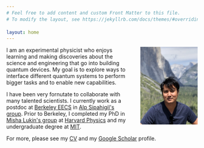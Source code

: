```yaml
---
# Feel free to add content and custom Front Matter to this file.
# To modify the layout, see https://jekyllrb.com/docs/themes/#overriding-theme-defaults

layout: home
---
```

[<img src="/images/profile.png" style="float: right; width: 30%; margin-left: 5%; margin-bottom: 0.5em;">](/images/profile.png)

I am an experimental physicist who enjoys learning and making discoveries about the science and engineering that go into building quantum devices. My goal is to explore ways to interface different quantum systems to perform bigger tasks and to enable new capabilities.

 <!-- that take advantage of quantum physics, from computers to sensors.  -->

<!-- Given the recent technological advances that make it possible to put quantum systems of tens to hundreds of qubits under control, the demand to connect and interface quantum systems is imminent.  -->

I have been very fornutate to collaborate with many talented scientists. I currently work as a postdoc at [Berkeley EECS](https://eecs.berkeley.edu/) in [Alp Sipahigil's group](https://quantumdevices.berkeley.edu/). Prior to Berkeley, I completed my PhD in [Misha Lukin's group](https://lukin.physics.harvard.edu/) at [Harvard Physics](https://www.physics.harvard.edu/) and my undergraduate degree at [MIT](https://web.mit.edu/).

For more, please see my [CV](samutpraphoot_cv_2021.pdf) and my [Google Scholar](https://scholar.google.com/citations?user=TU4yHVYAAAAJ&hl=en) profile.
